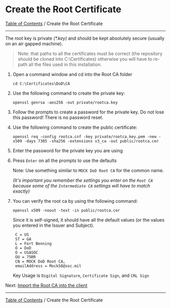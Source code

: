 # Create the Root Certificate

[Table of Contents](../../README.md#table-of-contents) / Create the Root Certificate

------------------------------------------------------------------

The root key is private *(\*.key)* and should be kept absolutely secure (usually on an air gapped machine).

> Note: that paths to all the certificates must be correct (the repository should be cloned into C:\Certificates) otherwise you will have to re-path all the files used in this installation.

1. Open a command window and cd into the Root CA folder

       cd C:\Certificates\DoD\CA

2. Use the following command to create the private key:

       openssl genrsa -aes256 -out private/rootca.key

3. Follow the prompts to create a password for the private key.  Do not lose this password!  There is no password reset.

4. Use the following command to create the public certificate:

       openssl req -config rootca.cnf -key private/rootca.key.pem -new -x509 -days 7305 -sha256 -extensions v3_ca -out public/rootca.cer

5. Enter the password for the private key you are using

6. Press `Enter` on all the prompts to use the defaults

   Note: Use something similar to `MOCK DoD Root CA` for the common name.

   *(It's important you remember the settings you enter on the `Root CA` because some of the `Intermediate CA` settings will have to match exactly)*

7. You can verify the root ca by using the following command:

       openssl x509 -noout -text -in public/rootca.cer

    Since it is self-signed, it should have all the default values (or the values you entered in the Issuer and Subject).

        C = US
        ST = GA
        L = Fort Benning
        O = DoD
        O = USASOC
        OU = 75RR
        CN = MOCK DoD Root CA,
        emailAddress = MockS6@soc.mil

    Key Usage is `Digital Signature`, `Certificate Sign`, and `CRL Sign`

Next: [Import the Root CA into the client](README-Import-Root-Into-Trusted-Root-Certification-Authorities.md)

------------------------------------------------------------------
[Table of Contents](../../README.md#table-of-contents) / Create the Root Certificate